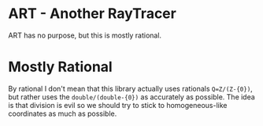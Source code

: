 # ART - Another RayTracer

ART has no purpose, but this is mostly rational.

# Mostly Rational
By rational I don't mean that this library actually uses rationals `Q=Z/(Z-{0})`, but rather uses the `double/(double-{0})` as accurately as possible.
The idea is that division is evil so we should try to stick to homogeneous-like coordinates as much as possible.

